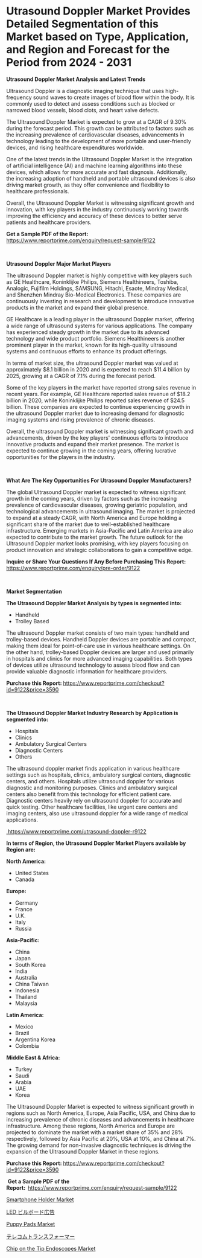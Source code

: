 <p><h1>Utrasound Doppler Market Provides Detailed Segmentation of this Market based on Type, Application, and Region and Forecast for the Period from 2024 - 2031</h1></p><p><strong>Utrasound Doppler Market Analysis and Latest Trends</strong></p>
<p><p>Ultrasound Doppler is a diagnostic imaging technique that uses high-frequency sound waves to create images of blood flow within the body. It is commonly used to detect and assess conditions such as blocked or narrowed blood vessels, blood clots, and heart valve defects.</p><p>The Ultrasound Doppler Market is expected to grow at a CAGR of 9.30% during the forecast period. This growth can be attributed to factors such as the increasing prevalence of cardiovascular diseases, advancements in technology leading to the development of more portable and user-friendly devices, and rising healthcare expenditures worldwide.</p><p>One of the latest trends in the Ultrasound Doppler Market is the integration of artificial intelligence (AI) and machine learning algorithms into these devices, which allows for more accurate and fast diagnosis. Additionally, the increasing adoption of handheld and portable ultrasound devices is also driving market growth, as they offer convenience and flexibility to healthcare professionals.</p><p>Overall, the Ultrasound Doppler Market is witnessing significant growth and innovation, with key players in the industry continuously working towards improving the efficiency and accuracy of these devices to better serve patients and healthcare providers.</p></p>
<p><strong>Get a Sample PDF of the Report:&nbsp;</strong> <a href="https://www.reportprime.com/enquiry/request-sample/9122">https://www.reportprime.com/enquiry/request-sample/9122</a></p>
<p>&nbsp;</p>
<p><strong>Utrasound Doppler Major Market Players</strong></p>
<p><p>The ultrasound Doppler market is highly competitive with key players such as GE Healthcare, Koninklijke Philips, Siemens Healthineers, Toshiba, Analogic, Fujifilm Holdings, SAMSUNG, Hitachi, Esaote, Mindray Medical, and Shenzhen Mindray Bio-Medical Electronics. These companies are continuously investing in research and development to introduce innovative products in the market and expand their global presence.</p><p>GE Healthcare is a leading player in the ultrasound Doppler market, offering a wide range of ultrasound systems for various applications. The company has experienced steady growth in the market due to its advanced technology and wide product portfolio. Siemens Healthineers is another prominent player in the market, known for its high-quality ultrasound systems and continuous efforts to enhance its product offerings.</p><p>In terms of market size, the ultrasound Doppler market was valued at approximately $8.1 billion in 2020 and is expected to reach $11.4 billion by 2025, growing at a CAGR of 7.1% during the forecast period.</p><p>Some of the key players in the market have reported strong sales revenue in recent years. For example, GE Healthcare reported sales revenue of $18.2 billion in 2020, while Koninklijke Philips reported sales revenue of $24.5 billion. These companies are expected to continue experiencing growth in the ultrasound Doppler market due to increasing demand for diagnostic imaging systems and rising prevalence of chronic diseases.</p><p>Overall, the ultrasound Doppler market is witnessing significant growth and advancements, driven by the key players' continuous efforts to introduce innovative products and expand their market presence. The market is expected to continue growing in the coming years, offering lucrative opportunities for the players in the industry.</p></p>
<p>&nbsp;</p>
<p><strong>What Are The Key Opportunities For Utrasound Doppler Manufacturers?</strong></p>
<p><p>The global Ultrasound Doppler market is expected to witness significant growth in the coming years, driven by factors such as the increasing prevalence of cardiovascular diseases, growing geriatric population, and technological advancements in ultrasound imaging. The market is projected to expand at a steady CAGR, with North America and Europe holding a significant share of the market due to well-established healthcare infrastructure. Emerging markets in Asia-Pacific and Latin America are also expected to contribute to the market growth. The future outlook for the Ultrasound Doppler market looks promising, with key players focusing on product innovation and strategic collaborations to gain a competitive edge.</p></p>
<p><strong>Inquire or Share Your Questions If Any Before Purchasing This Report:</strong> <a href="https://www.reportprime.com/enquiry/pre-order/9122">https://www.reportprime.com/enquiry/pre-order/9122</a></p>
<p>&nbsp;</p>
<p><strong>Market Segmentation</strong></p>
<p><strong>The Utrasound Doppler Market Analysis by types is segmented into:</strong></p>
<p><ul><li>Handheld</li><li>Trolley Based</li></ul></p>
<p><p>The ultrasound Doppler market consists of two main types: handheld and trolley-based devices. Handheld Doppler devices are portable and compact, making them ideal for point-of-care use in various healthcare settings. On the other hand, trolley-based Doppler devices are larger and used primarily in hospitals and clinics for more advanced imaging capabilities. Both types of devices utilize ultrasound technology to assess blood flow and can provide valuable diagnostic information for healthcare providers.</p></p>
<p><strong>Purchase this Report:&nbsp;</strong><a href="https://www.reportprime.com/checkout?id=9122&price=3590">https://www.reportprime.com/checkout?id=9122&price=3590</a></p>
<p>&nbsp;</p>
<p><strong>The Utrasound Doppler Market Industry Research by Application is segmented into:</strong></p>
<p><ul><li>Hospitals</li><li>Clinics</li><li>Ambulatory Surgical Centers</li><li>Diagnostic Centers</li><li>Others</li></ul></p>
<p><p>The ultrasound doppler market finds application in various healthcare settings such as hospitals, clinics, ambulatory surgical centers, diagnostic centers, and others. Hospitals utilize ultrasound doppler for various diagnostic and monitoring purposes. Clinics and ambulatory surgical centers also benefit from this technology for efficient patient care. Diagnostic centers heavily rely on ultrasound doppler for accurate and quick testing. Other healthcare facilities, like urgent care centers and imaging centers, also use ultrasound doppler for a wide range of medical applications.</p></p>
<p><a href="https://www.reportprime.com/utrasound-doppler-r9122">&nbsp;https://www.reportprime.com/utrasound-doppler-r9122</a></p>
<p><strong>In terms of Region, the Utrasound Doppler Market Players available by Region are:</strong></p>
<p>
    <p> <strong> North America: </strong>
        <ul>
            <li>United States</li>
            <li>Canada</li>
        </ul>
        </p> 
    <p> <strong> Europe: </strong>
        <ul>
            <li>Germany</li>
            <li>France</li>
            <li>U.K.</li>
            <li>Italy</li>
            <li>Russia</li>
        </ul>
        </p> 
    <p> <strong> Asia-Pacific: </strong>
        <ul>
            <li>China</li>
            <li>Japan</li>
            <li>South Korea</li>
            <li>India</li>
            <li>Australia</li>
            <li>China Taiwan</li>
            <li>Indonesia</li>
            <li>Thailand</li>
            <li>Malaysia</li>
        </ul>
        </p> 
    <p> <strong> Latin America: </strong>
        <ul>
            <li>Mexico</li>
            <li>Brazil</li>
            <li>Argentina Korea</li>
            <li>Colombia</li>
        </ul>
        </p> 
    <p> <strong> Middle East & Africa: </strong>
        <ul>
            <li>Turkey</li>
            <li>Saudi</li>
            <li>Arabia</li>
            <li>UAE</li>
            <li>Korea</li>
        </ul>
    </p>
    </p>
<p><p>The Ultrasound Doppler Market is expected to witness significant growth in regions such as North America, Europe, Asia Pacific, USA, and China due to increasing prevalence of chronic diseases and advancements in healthcare infrastructure. Among these regions, North America and Europe are projected to dominate the market with a market share of 35% and 28% respectively, followed by Asia Pacific at 20%, USA at 10%, and China at 7%. The growing demand for non-invasive diagnostic techniques is driving the expansion of the Ultrasound Doppler Market in these regions.</p></p>
<p><strong>Purchase this Report: </strong><a href="https://www.reportprime.com/checkout?id=9122&price=3590">https://www.reportprime.com/checkout?id=9122&price=3590</a></p>
<p>&nbsp;<strong>Get a Sample PDF of the Report:&nbsp;&nbsp;</strong><a href="https://www.reportprime.com/enquiry/request-sample/9122">https://www.reportprime.com/enquiry/request-sample/9122</a></p>
<p><strong></strong></p>
<p><p><a href="https://issuu.com/reportprime-2/docs/smartphone-holder-market-size-2030.pptx">Smartphone Holder Market</a></p><p><a href="https://github.com/AriMuller2009/Market-Research-Report-List-1/blob/main/777006178041.md">LED ビルボード広告</a></p><p><a href="https://issuu.com/reportprime-2/docs/puppy-pads-market-size-2030.pptx">Puppy Pads Market</a></p><p><a href="https://github.com/bucuel854722/Market-Research-Report-List-2/blob/main/558022778040.md">テレコムトランスフォーマー</a></p><p><a href="https://github.com/Airanohannonzb68e5pb53oc1/Market-Research-Report-List-2/blob/main/chip-on-the-tip-endoscopes-market.md">Chip on the Tip Endoscopes Market</a></p></p>